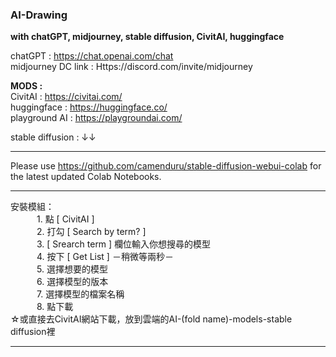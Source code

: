 
### AI-Drawing
__with chatGPT, midjourney, stable diffusion, CivitAI, huggingface__  

chatGPT : https://chat.openai.com/chat  
midjourney DC link : Https://discord.com/invite/midjourney  

__MODS :__  
CivitAI : https://civitai.com/  
huggingface : https://huggingface.co/  
playground AI : https://playgroundai.com/  

stable diffusion : ↓↓  
****
Please use https://github.com/camenduru/stable-diffusion-webui-colab for the latest updated Colab Notebooks.
****
安裝模組：  
　　　1. 點 [ CivitAI ]   
　　　2. 打勾 [ Search by term? ]   
　　　3. [ Srearch term ] 欄位輸入你想搜尋的模型   
　　　4. 按下 [ Get List ] －稍微等兩秒－   
　　　5. 選擇想要的模型  
　　　6. 選擇模型的版本  
　　　7. 選擇模型的檔案名稱  
　　　8. 點下載  
☆或直接去CivitAI網站下載，放到雲端的AI-(fold name)-models-stable diffusion裡
****
